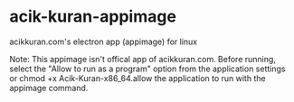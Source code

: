# acik-kuran-appimage
acikkuran.com's electron app (appimage) for linux

Note: This appimage isn't offical app of acikkuran.com. Before running, select the "Allow to run as a program" option from the application settings or chmod +x Acik-Kuran-x86_64.allow the application to run with the appimage command.

